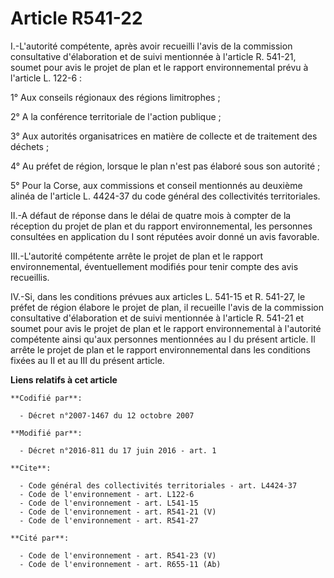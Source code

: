 # Article R541-22

I.-L'autorité compétente, après avoir recueilli l'avis de la commission consultative d'élaboration et de suivi mentionnée à
l'article R. 541-21, soumet pour avis le projet de plan et le rapport environnemental prévu à l'article L. 122-6 : 

1° Aux conseils régionaux des régions limitrophes ; 

2° A la conférence territoriale de l'action publique ; 

3° Aux autorités organisatrices en matière de collecte et de traitement des déchets ; 

4° Au préfet de région, lorsque le plan n'est pas élaboré sous son autorité ; 

5° Pour la Corse, aux commissions et conseil mentionnés au deuxième alinéa de l'article L. 4424-37 du code général des
collectivités territoriales. 

II.-A défaut de réponse dans le délai de quatre mois à compter de la réception du projet de plan et du rapport
environnemental, les personnes consultées en application du I sont réputées avoir donné un avis favorable. 

III.-L'autorité compétente arrête le projet de plan et le rapport environnemental, éventuellement modifiés pour tenir compte
des avis recueillis. 

IV.-Si, dans les conditions prévues aux articles L. 541-15 et R. 541-27, le préfet de région élabore le projet de plan, il
recueille l'avis de la commission consultative d'élaboration et de suivi mentionnée à l'article R. 541-21 et soumet pour avis
le projet de plan et le rapport environnemental à l'autorité compétente ainsi qu'aux personnes mentionnées au I du présent
article. Il arrête le projet de plan et le rapport environnemental dans les conditions fixées au II et au III du présent
article.

**Liens relatifs à cet article**

	**Codifié par**:

	  - Décret n°2007-1467 du 12 octobre 2007

	**Modifié par**:

	  - Décret n°2016-811 du 17 juin 2016 - art. 1

	**Cite**:

	  - Code général des collectivités territoriales - art. L4424-37
	  - Code de l'environnement - art. L122-6
	  - Code de l'environnement - art. L541-15
	  - Code de l'environnement - art. R541-21 (V)
	  - Code de l'environnement - art. R541-27

	**Cité par**:

	  - Code de l'environnement - art. R541-23 (V)
	  - Code de l'environnement - art. R655-11 (Ab)
